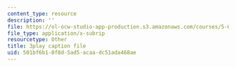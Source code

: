 ```yaml
---
content_type: resource
description: ''
file: https://ol-ocw-studio-app-production.s3.amazonaws.com/courses/5-07sc-biological-chemistry-i-fall-2013/501bf6b10f8d5ad5acaadc51ada468ae_bzwf2tgC23E.vtt
file_type: application/x-subrip
resourcetype: Other
title: 3play caption file
uid: 501bf6b1-0f8d-5ad5-acaa-dc51ada468ae
---
```

